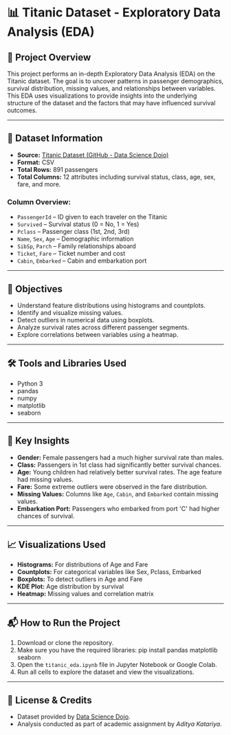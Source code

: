 # 📊 Titanic Dataset - Exploratory Data Analysis (EDA)

## 📁 Project Overview

This project performs an in-depth Exploratory Data Analysis (EDA) on the Titanic dataset. The goal is to uncover patterns in passenger demographics, survival distribution, missing values, and relationships between variables. This EDA uses visualizations to provide insights into the underlying structure of the dataset and the factors that may have influenced survival outcomes.

---

## 📌 Dataset Information

- **Source:** [Titanic Dataset (GitHub - Data Science Dojo)](https://raw.githubusercontent.com/datasciencedojo/datasets/master/titanic.csv)
- **Format:** CSV
- **Total Rows:** 891 passengers
- **Total Columns:** 12 attributes including survival status, class, age, sex, fare, and more.

### Column Overview:

- `PassengerId` – ID given to each traveler on the Titanic
- `Survived` – Survival status (0 = No, 1 = Yes)
- `Pclass` – Passenger class (1st, 2nd, 3rd)
- `Name`, `Sex`, `Age` – Demographic information
- `SibSp`, `Parch` – Family relationships aboard
- `Ticket`, `Fare` – Ticket number and cost
- `Cabin`, `Embarked` – Cabin and embarkation port

---

## 🎯 Objectives

- Understand feature distributions using histograms and countplots.
- Identify and visualize missing values.
- Detect outliers in numerical data using boxplots.
- Analyze survival rates across different passenger segments.
- Explore correlations between variables using a heatmap.

---

## 🛠️ Tools and Libraries Used

- Python 3
- pandas
- numpy
- matplotlib
- seaborn

---

## 📌 Key Insights

- **Gender:** Female passengers had a much higher survival rate than males.
- **Class:** Passengers in 1st class had significantly better survival chances.
- **Age:** Young children had relatively better survival rates. The age feature had missing values.
- **Fare:** Some extreme outliers were observed in the fare distribution.
- **Missing Values:** Columns like `Age`, `Cabin`, and `Embarked` contain missing values.
- **Embarkation Port:** Passengers who embarked from port 'C' had higher chances of survival.

---

## 📈 Visualizations Used

- **Histograms:** For distributions of Age and Fare
- **Countplots:** For categorical variables like Sex, Pclass, Embarked
- **Boxplots:** To detect outliers in Age and Fare
- **KDE Plot:** Age distribution by survival
- **Heatmap:** Missing values and correlation matrix

---

## 📬 How to Run the Project

1. Download or clone the repository.
2. Make sure you have the required libraries:  pip install pandas matplotlib seaborn
3. Open the `titanic_eda.ipynb` file in Jupyter Notebook or Google Colab.
4. Run all cells to explore the dataset and view the visualizations.

---

## 📝 License & Credits

- Dataset provided by [Data Science Dojo](https://github.com/datasciencedojo/datasets).
- Analysis conducted as part of academic assignment by *Aditya Katariya*.

